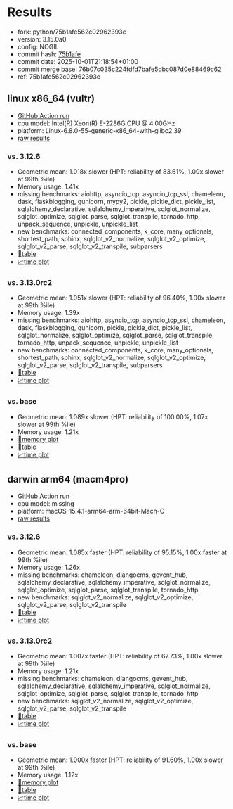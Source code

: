 # Results

- fork: python/75b1afe562c02962393c
- version: 3.15.0a0
- config: NOGIL
- commit hash: [75b1afe](https://github.com/python/cpython/commit/75b1afe)
- commit date: 2025-10-01T21:18:54+01:00
- commit merge base: [76b07c035c224fdfd7bafe5dbc087d0e88469c62](https://github.com/python/cpython/commit/76b07c035c224fdfd7bafe5dbc087d0e88469c62)
- ref: 75b1afe562c02962393c

## linux x86_64 (vultr)

- [GitHub Action run](https://github.com/facebookexperimental/free-threading-benchmarking/actions/runs/18179511805)
- cpu model: Intel(R) Xeon(R) E-2286G CPU @ 4.00GHz
- platform: Linux-6.8.0-55-generic-x86_64-with-glibc2.39
- [raw results](bm-20251001-vultr-x86_64-python-75b1afe562c02962393c-3.15.0a0-75b1afe.json)

### vs. 3.12.6

- Geometric mean: 1.018x slower (HPT: reliability of 83.61%, 1.00x slower at 99th %ile)
- Memory usage: 1.41x
- missing benchmarks: aiohttp, asyncio_tcp, asyncio_tcp_ssl, chameleon, dask, flaskblogging, gunicorn, mypy2, pickle, pickle_dict, pickle_list, sqlalchemy_declarative, sqlalchemy_imperative, sqlglot_normalize, sqlglot_optimize, sqlglot_parse, sqlglot_transpile, tornado_http, unpack_sequence, unpickle, unpickle_list
- new benchmarks: connected_components, k_core, many_optionals, shortest_path, sphinx, sqlglot_v2_normalize, sqlglot_v2_optimize, sqlglot_v2_parse, sqlglot_v2_transpile, subparsers
- [📄table](bm-20251001-vultr-x86_64-python-75b1afe562c02962393c-3.15.0a0-75b1afe-vs-3.12.6.md)
- [📈time plot](bm-20251001-vultr-x86_64-python-75b1afe562c02962393c-3.15.0a0-75b1afe-vs-3.12.6.svg)

### vs. 3.13.0rc2

- Geometric mean: 1.051x slower (HPT: reliability of 96.40%, 1.00x slower at 99th %ile)
- Memory usage: 1.39x
- missing benchmarks: aiohttp, asyncio_tcp, asyncio_tcp_ssl, chameleon, dask, flaskblogging, gunicorn, pickle, pickle_dict, pickle_list, sqlglot_normalize, sqlglot_optimize, sqlglot_parse, sqlglot_transpile, tornado_http, unpack_sequence, unpickle, unpickle_list
- new benchmarks: connected_components, k_core, many_optionals, shortest_path, sphinx, sqlglot_v2_normalize, sqlglot_v2_optimize, sqlglot_v2_parse, sqlglot_v2_transpile, subparsers
- [📄table](bm-20251001-vultr-x86_64-python-75b1afe562c02962393c-3.15.0a0-75b1afe-vs-3.13.0rc2.md)
- [📈time plot](bm-20251001-vultr-x86_64-python-75b1afe562c02962393c-3.15.0a0-75b1afe-vs-3.13.0rc2.svg)

### vs. base

- Geometric mean: 1.089x slower (HPT: reliability of 100.00%, 1.07x slower at 99th %ile)
- Memory usage: 1.21x
- [🧠memory plot](bm-20251001-vultr-x86_64-python-75b1afe562c02962393c-3.15.0a0-75b1afe-vs-base-mem.svg)
- [📄table](bm-20251001-vultr-x86_64-python-75b1afe562c02962393c-3.15.0a0-75b1afe-vs-base.md)
- [📈time plot](bm-20251001-vultr-x86_64-python-75b1afe562c02962393c-3.15.0a0-75b1afe-vs-base.svg)

## darwin arm64 (macm4pro)

- [GitHub Action run](https://github.com/facebookexperimental/free-threading-benchmarking/actions/runs/18179511805)
- cpu model: missing
- platform: macOS-15.4.1-arm64-arm-64bit-Mach-O
- [raw results](bm-20251001-macm4pro-arm64-python-75b1afe562c02962393c-3.15.0a0-75b1afe.json)

### vs. 3.12.6

- Geometric mean: 1.085x faster (HPT: reliability of 95.15%, 1.00x faster at 99th %ile)
- Memory usage: 1.26x
- missing benchmarks: chameleon, djangocms, gevent_hub, sqlalchemy_declarative, sqlalchemy_imperative, sqlglot_normalize, sqlglot_optimize, sqlglot_parse, sqlglot_transpile, tornado_http
- new benchmarks: sqlglot_v2_normalize, sqlglot_v2_optimize, sqlglot_v2_parse, sqlglot_v2_transpile
- [📄table](bm-20251001-macm4pro-arm64-python-75b1afe562c02962393c-3.15.0a0-75b1afe-vs-3.12.6.md)
- [📈time plot](bm-20251001-macm4pro-arm64-python-75b1afe562c02962393c-3.15.0a0-75b1afe-vs-3.12.6.svg)

### vs. 3.13.0rc2

- Geometric mean: 1.007x faster (HPT: reliability of 67.73%, 1.00x slower at 99th %ile)
- Memory usage: 1.21x
- missing benchmarks: chameleon, djangocms, gevent_hub, sqlalchemy_declarative, sqlalchemy_imperative, sqlglot_normalize, sqlglot_optimize, sqlglot_parse, sqlglot_transpile, tornado_http
- new benchmarks: sqlglot_v2_normalize, sqlglot_v2_optimize, sqlglot_v2_parse, sqlglot_v2_transpile
- [📄table](bm-20251001-macm4pro-arm64-python-75b1afe562c02962393c-3.15.0a0-75b1afe-vs-3.13.0rc2.md)
- [📈time plot](bm-20251001-macm4pro-arm64-python-75b1afe562c02962393c-3.15.0a0-75b1afe-vs-3.13.0rc2.svg)

### vs. base

- Geometric mean: 1.000x faster (HPT: reliability of 91.60%, 1.00x slower at 99th %ile)
- Memory usage: 1.12x
- [🧠memory plot](bm-20251001-macm4pro-arm64-python-75b1afe562c02962393c-3.15.0a0-75b1afe-vs-base-mem.svg)
- [📄table](bm-20251001-macm4pro-arm64-python-75b1afe562c02962393c-3.15.0a0-75b1afe-vs-base.md)
- [📈time plot](bm-20251001-macm4pro-arm64-python-75b1afe562c02962393c-3.15.0a0-75b1afe-vs-base.svg)

